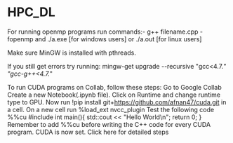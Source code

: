 # HPC_DL
For running openmp programs run commands:-
g++ filename.cpp -fopenmp and ./a.exe [for windows users] or ./a.out [for linux users]

Make sure MinGW is installed with pthreads.

If you still get errors try running: mingw-get upgrade --recursive "gcc<4.7.*" "gcc-g++<4.7.*"

To run CUDA programs on Collab, follow these steps:
Go to Google Collab
Create a new Notebook(.ipynb file).
Click on Runtime and change runtime type to GPU.
Now run !pip install git+https://github.com/afnan47/cuda.git in a cell.
On a new cell run %load_ext nvcc_plugin
Test the following code
%%cu
#include <iostream>
int main(){
  std::cout << "Hello World\n";
  return 0;
}
Remember to add %%cu before writing the C++ code for every CUDA program. CUDA is now set.
Click here for detailed steps
